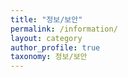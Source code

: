 ```yaml
---
title: "정보/보안"
permalink: /information/
layout: category
author_profile: true
taxonomy: 정보/보안
---
```

